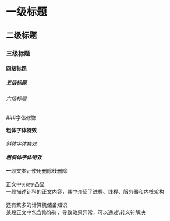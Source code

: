 # 一级标题
## 二级标题
### 三级标题
#### 四级标题
##### 五级标题
###### 六级标题

###字体修饰

**粗体字体特效**<br><br>
*斜体字体特效*<br><br>
***粗斜体字体特效***<br><br>
~~一段文本，使用删除线删除~~<br><br>
正文中`关键字`凸显<br>
一段描述计科的正文内容，其中介绍了进程、线程、服务器和内核架构<br><br>
还有繁多的计算机储备知识<br>
某段正文中包含修饰符，导致效果异常，可以通过\转义符解决<br>

